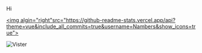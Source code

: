 Hi

<a href="https://github.com/anuraghazra/github-readme-stats"><img algin="right"src="https://github-readme-stats.vercel.app/api?theme=vue&include_all_commits=true&username=Nambers&show_icons=true"></a>

![Vister](https://visitor-badge.glitch.me/badge?page_id=Nambers.Nambers.readme)
<!--[![Top Langs](https://github-readme-stats.vercel.app/api/top-langs/?username=Nambers)](https://github.com/anuraghazra/github-readme-stats)-->
